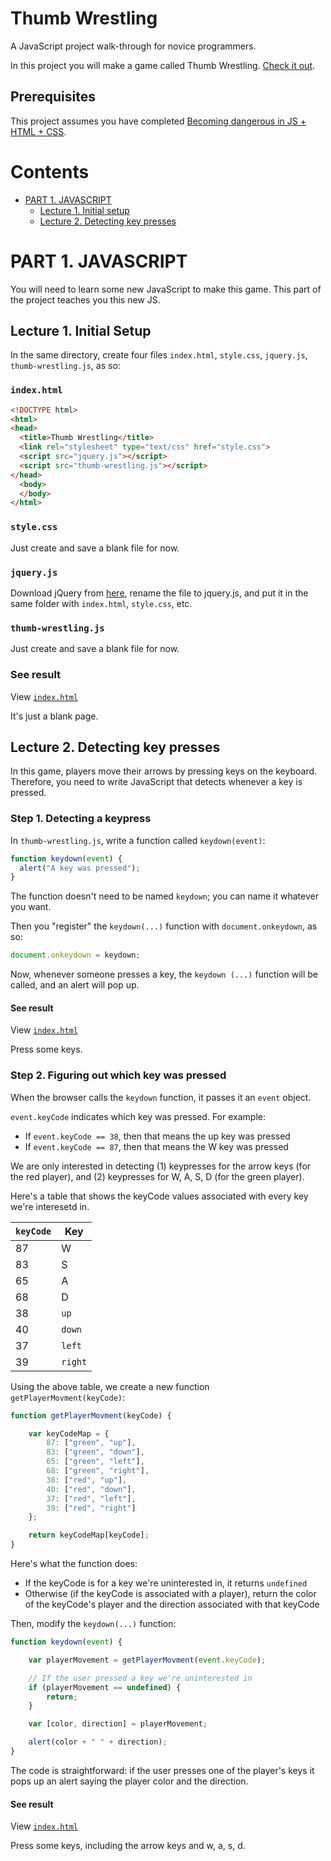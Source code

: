 # Thumb Wrestling
A JavaScript project walk-through for novice programmers.

In this project you will make a game called Thumb Wrestling. [Check it out](https://mikegagnon.github.io/thumb-wrestling/).

## Prerequisites

This project assumes you have completed [Becoming dangerous in JS + HTML + CSS](https://github.com/mikegagnon/lights-out/blob/master/README.md).

# Contents

- [PART 1. JAVASCRIPT](#part1)
  - [Lecture 1. Initial setup](#lec1)
  - [Lecture 2. Detecting key presses](#lec2)


# <a name="part1">PART 1. JAVASCRIPT</a>

You will need to learn some new JavaScript to make this game.
This part of the project teaches you this new JS.

## <a name="lec1">Lecture 1. Initial Setup</a>

In the same directory, create four files `index.html`, `style.css`, `jquery.js`, `thumb-wrestling.js`, as so:

### `index.html`

```html
<!DOCTYPE html>
<html>
<head>
  <title>Thumb Wrestling</title>
  <link rel="stylesheet" type="text/css" href="style.css">
  <script src="jquery.js"></script>
  <script src="thumb-wrestling.js"></script>
</head>
  <body>
  </body>
</html>
```

### `style.css`

Just create and save a blank file for now.

### `jquery.js`

Download jQuery from [here](https://code.jquery.com/jquery-3.1.1.js),
rename the file to jquery.js, and put it in the same folder with `index.html`, `style.css`, etc.

### `thumb-wrestling.js`

Just create and save a blank file for now.

### See result

View [`index.html`](https://mikegagnon.github.io/thumb-wrestling/lecture01/index.html)

It's just a blank page.

## <a name="lec2">Lecture 2. Detecting key presses</a>

In this game, players move their arrows by pressing keys on the keyboard.
Therefore, you need to write JavaScript that detects whenever a key is pressed.

### Step 1. Detecting a keypress

In `thumb-wrestling.js`, write a function called `keydown(event)`:

```js
function keydown(event) {
  alert("A key was pressed");
}
```

The function doesn't need to be named `keydown`; you can name it whatever you want.

Then you "register" the `keydown(...)` function with `document.onkeydown`, as so:

```js
document.onkeydown = keydown;
```

Now, whenever someone presses a key, the `keydown (...)` function will be called,
and an alert will pop up.

#### See result

View [`index.html`](https://mikegagnon.github.io/thumb-wrestling/lecture02/step01/index.html)

Press some keys.

### Step 2. Figuring out which key was pressed

When the browser calls the `keydown` function, it passes it an `event` object.

`event.keyCode` indicates which key was pressed. For example:

- If `event.keyCode == 38`, then that means the up key was pressed
- If `event.keyCode == 87`, then that means the W key was pressed

We are only interested in detecting (1) keypresses for the arrow keys (for the red player),
and (2) keypresses for W, A, S, D (for the green player).

Here's a table that shows the keyCode values associated with every key we're interesetd in.

| `keyCode` | Key     |
| --------- | ------- |
| 87        | W       |
| 83        | S       |
| 65        | A       |
| 68        | D       |
| 38        | `up`    |
| 40        | `down`  |
| 37        | `left`  |
| 39        | `right` |

Using the above table, we create a new function `getPlayerMovment(keyCode)`:

```js
function getPlayerMovment(keyCode) {

    var keyCodeMap = {
        87: ["green", "up"],
        83: ["green", "down"],
        65: ["green", "left"],
        68: ["green", "right"],
        38: ["red", "up"],
        40: ["red", "down"],
        37: ["red", "left"],
        39: ["red", "right"]
    };

    return keyCodeMap[keyCode];
}
```

Here's what the function does:

- If the keyCode is for a key we're uninterested in, it returns `undefined`
- Otherwise (if the keyCode is associated with a player), return the color of the keyCode's player and the direction associated with that keyCode

Then, modify the `keydown(...)` function:

```js
function keydown(event) {

    var playerMovement = getPlayerMovment(event.keyCode);

    // If the user pressed a key we're uninterested in
    if (playerMovement == undefined) {
        return;
    }

    var [color, direction] = playerMovement;

    alert(color + " " + direction);
}
```

The code is straightforward: if the user presses one of the player's keys it pops up an alert saying the player color and the direction.

#### See result

View [`index.html`](https://mikegagnon.github.io/thumb-wrestling/lecture02/step02/index.html)

Press some keys, including the arrow keys and w, a, s, d.
